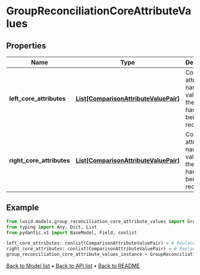 # GroupReconciliationCoreAttributeValues

## Properties
Name | Type | Description | Notes
------------ | ------------- | ------------- | -------------
**left_core_attributes** | [**List[ComparisonAttributeValuePair]**](ComparisonAttributeValuePair.md) | Core attribute names and values for the left hand entity being reconciled. | 
**right_core_attributes** | [**List[ComparisonAttributeValuePair]**](ComparisonAttributeValuePair.md) | Core attribute names and values for the right hand entity being reconciled. | 
## Example

```python
from lusid.models.group_reconciliation_core_attribute_values import GroupReconciliationCoreAttributeValues
from typing import Any, Dict, List
from pydantic.v1 import BaseModel, Field, conlist

left_core_attributes: conlist(ComparisonAttributeValuePair) = # Replace with your value
right_core_attributes: conlist(ComparisonAttributeValuePair) = # Replace with your value
group_reconciliation_core_attribute_values_instance = GroupReconciliationCoreAttributeValues(left_core_attributes=left_core_attributes, right_core_attributes=right_core_attributes)

```

[Back to Model list](../README.md#documentation-for-models) &#8226; [Back to API list](../README.md#documentation-for-api-endpoints) &#8226; [Back to README](../README.md)

